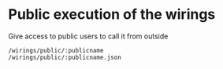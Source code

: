 # Public execution of the wirings

Give access to public users to call it from outside

    /wirings/public/:publicname
    /wirings/public/:publicname.json
    

<script type="text/javascript">var disqus_shortname = 'public-run';</script>